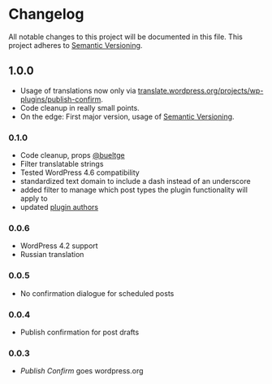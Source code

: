 # Changelog
All notable changes to this project will be documented in this file. This project adheres to [Semantic Versioning](http://semver.org/).

## 1.0.0
* Usage of translations now only via [translate.wordpress.org/projects/wp-plugins/publish-confirm](https://translate.wordpress.org/projects/wp-plugins/publish-confirm).
* Code cleanup in really small points.
* On the edge: First major version, usage of [Semantic Versioning](http://semver.org/).

### 0.1.0
* Code cleanup, props [@bueltge](https://profiles.wordpress.org/bueltge/)
* Filter translatable strings
* Tested WordPress 4.6 compatibility
* standardized text domain to include a dash instead of an underscore
* added filter to manage which post types the plugin functionality will apply to
* updated [plugin authors](https://gist.github.com/glueckpress/f058c0ab973d45a72720)

### 0.0.6
* WordPress 4.2 support
* Russian translation

### 0.0.5
* No confirmation dialogue for scheduled posts

### 0.0.4
* Publish confirmation for post drafts

### 0.0.3
* *Publish Confirm* goes wordpress.org